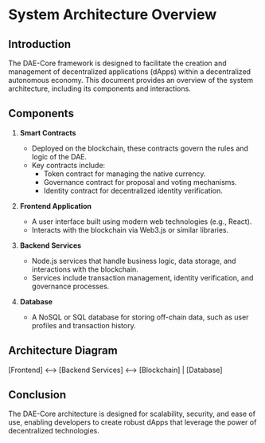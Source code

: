 # System Architecture Overview

## Introduction

The DAE-Core framework is designed to facilitate the creation and management of decentralized applications (dApps) within a decentralized autonomous economy. This document provides an overview of the system architecture, including its components and interactions.

## Components

1. **Smart Contracts**
   - Deployed on the blockchain, these contracts govern the rules and logic of the DAE.
   - Key contracts include:
     - Token contract for managing the native currency.
     - Governance contract for proposal and voting mechanisms.
     - Identity contract for decentralized identity verification.

2. **Frontend Application**
   - A user interface built using modern web technologies (e.g., React).
   - Interacts with the blockchain via Web3.js or similar libraries.

3. **Backend Services**
   - Node.js services that handle business logic, data storage, and interactions with the blockchain.
   - Services include transaction management, identity verification, and governance processes.

4. **Database**
   - A NoSQL or SQL database for storing off-chain data, such as user profiles and transaction history.

## Architecture Diagram

[Frontend] <--> [Backend Services] <--> [Blockchain] | [Database]

## Conclusion

The DAE-Core architecture is designed for scalability, security, and ease of use, enabling developers to create robust dApps that leverage the power of decentralized technologies.
